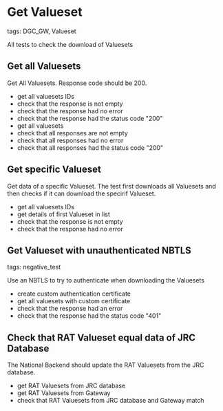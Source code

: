 # Get Valueset

tags: DGC_GW, Valueset

All tests to check the download of Valuesets

## Get all Valuesets

Get All Valuesets. Response code should be 200.

* get all valuesets IDs
* check that the response is not empty
* check that the response had no error
* check that the response had the status code "200"
* get all valuesets
* check that all responses are not empty
* check that all responses had no error
* check that all responses had the status code "200"

## Get specific Valueset

Get data of a specific Valueset. The test first downloads all Valuesets and then checks if it can download the specirif Valueset.

* get all valuesets IDs
* get details of first Valueset in list
* check that the response is not empty
* check that the response had no error

## Get Valueset with unauthenticated NBTLS

tags: negative_test

Use an NBTLS to try to authenticate when downloading the Valuesets

* create custom authentication certificate
* get all valuesets with custom certificate
* check that the response had an error
* check that the response had the status code "401"

## Check that RAT Valueset equal data of JRC Database

The National Backend should update the RAT Valuesets from the JRC database.

* get RAT Valuesets from JRC database
* get RAT Valuesets from Gateway
* check that RAT Valuesets from JRC database and Gateway match